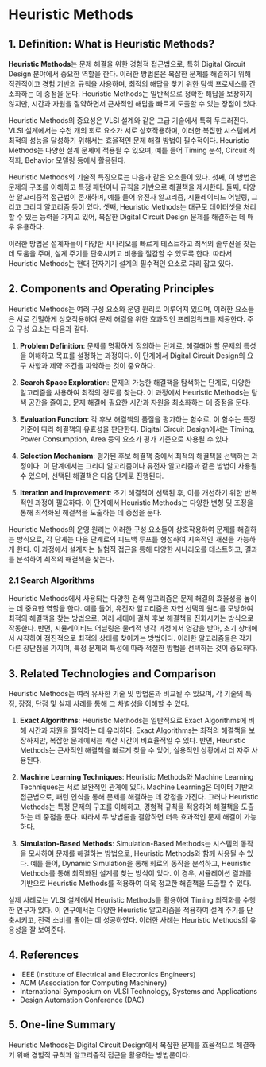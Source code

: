 # Heuristic Methods

## 1. Definition: What is **Heuristic Methods**?
**Heuristic Methods**는 문제 해결을 위한 경험적 접근법으로, 특히 Digital Circuit Design 분야에서 중요한 역할을 한다. 이러한 방법론은 복잡한 문제를 해결하기 위해 직관적이고 경험 기반의 규칙을 사용하며, 최적의 해답을 찾기 위한 탐색 프로세스를 간소화하는 데 중점을 둔다. Heuristic Methods는 일반적으로 정확한 해답을 보장하지 않지만, 시간과 자원을 절약하면서 근사적인 해답을 빠르게 도출할 수 있는 장점이 있다.

Heuristic Methods의 중요성은 VLSI 설계와 같은 고급 기술에서 특히 두드러진다. VLSI 설계에서는 수천 개의 회로 요소가 서로 상호작용하며, 이러한 복잡한 시스템에서 최적의 성능을 달성하기 위해서는 효율적인 문제 해결 방법이 필수적이다. Heuristic Methods는 다양한 설계 문제에 적용될 수 있으며, 예를 들어 Timing 분석, Circuit 최적화, Behavior 모델링 등에서 활용된다.

Heuristic Methods의 기술적 특징으로는 다음과 같은 요소들이 있다. 첫째, 이 방법은 문제의 구조를 이해하고 특정 패턴이나 규칙을 기반으로 해결책을 제시한다. 둘째, 다양한 알고리즘적 접근법이 존재하며, 예를 들어 유전자 알고리즘, 시뮬레이티드 어닐링, 그리고 그리디 알고리즘 등이 있다. 셋째, Heuristic Methods는 대규모 데이터셋을 처리할 수 있는 능력을 가지고 있어, 복잡한 Digital Circuit Design 문제를 해결하는 데 매우 유용하다.

이러한 방법은 설계자들이 다양한 시나리오를 빠르게 테스트하고 최적의 솔루션을 찾는 데 도움을 주며, 설계 주기를 단축시키고 비용을 절감할 수 있도록 한다. 따라서 Heuristic Methods는 현대 전자기기 설계의 필수적인 요소로 자리 잡고 있다.

## 2. Components and Operating Principles
Heuristic Methods는 여러 구성 요소와 운영 원리로 이루어져 있으며, 이러한 요소들은 서로 긴밀하게 상호작용하여 문제 해결을 위한 효과적인 프레임워크를 제공한다. 주요 구성 요소는 다음과 같다.

1. **Problem Definition**: 문제를 명확하게 정의하는 단계로, 해결해야 할 문제의 특성을 이해하고 목표를 설정하는 과정이다. 이 단계에서 Digital Circuit Design의 요구 사항과 제약 조건을 파악하는 것이 중요하다.

2. **Search Space Exploration**: 문제의 가능한 해결책을 탐색하는 단계로, 다양한 알고리즘을 사용하여 최적의 경로를 찾는다. 이 과정에서 Heuristic Methods는 탐색 공간을 줄이고, 문제 해결에 필요한 시간과 자원을 최소화하는 데 중점을 둔다.

3. **Evaluation Function**: 각 후보 해결책의 품질을 평가하는 함수로, 이 함수는 특정 기준에 따라 해결책의 유효성을 판단한다. Digital Circuit Design에서는 Timing, Power Consumption, Area 등의 요소가 평가 기준으로 사용될 수 있다.

4. **Selection Mechanism**: 평가된 후보 해결책 중에서 최적의 해결책을 선택하는 과정이다. 이 단계에서는 그리디 알고리즘이나 유전자 알고리즘과 같은 방법이 사용될 수 있으며, 선택된 해결책은 다음 단계로 진행된다.

5. **Iteration and Improvement**: 초기 해결책이 선택된 후, 이를 개선하기 위한 반복적인 과정이 필요하다. 이 단계에서 Heuristic Methods는 다양한 변형 및 조정을 통해 최적화된 해결책을 도출하는 데 중점을 둔다.

Heuristic Methods의 운영 원리는 이러한 구성 요소들이 상호작용하여 문제를 해결하는 방식으로, 각 단계는 다음 단계로의 피드백 루프를 형성하여 지속적인 개선을 가능하게 한다. 이 과정에서 설계자는 실험적 접근을 통해 다양한 시나리오를 테스트하고, 결과를 분석하여 최적의 해결책을 찾는다.

### 2.1 Search Algorithms
Heuristic Methods에서 사용되는 다양한 검색 알고리즘은 문제 해결의 효율성을 높이는 데 중요한 역할을 한다. 예를 들어, 유전자 알고리즘은 자연 선택의 원리를 모방하여 최적의 해결책을 찾는 방법으로, 여러 세대에 걸쳐 후보 해결책을 진화시키는 방식으로 작동한다. 반면, 시뮬레이티드 어닐링은 물리적 냉각 과정에서 영감을 받아, 초기 상태에서 시작하여 점진적으로 최적의 상태를 찾아가는 방법이다. 이러한 알고리즘들은 각기 다른 장단점을 가지며, 특정 문제의 특성에 따라 적절한 방법을 선택하는 것이 중요하다.

## 3. Related Technologies and Comparison
Heuristic Methods는 여러 유사한 기술 및 방법론과 비교될 수 있으며, 각 기술의 특징, 장점, 단점 및 실제 사례를 통해 그 차별성을 이해할 수 있다. 

1. **Exact Algorithms**: Heuristic Methods는 일반적으로 Exact Algorithms에 비해 시간과 자원을 절약하는 데 유리하다. Exact Algorithms는 최적의 해결책을 보장하지만, 복잡한 문제에서는 계산 시간이 비효율적일 수 있다. 반면, Heuristic Methods는 근사적인 해결책을 빠르게 찾을 수 있어, 실용적인 상황에서 더 자주 사용된다.

2. **Machine Learning Techniques**: Heuristic Methods와 Machine Learning Techniques는 서로 보완적인 관계에 있다. Machine Learning은 데이터 기반의 접근법으로, 패턴 인식을 통해 문제를 해결하는 데 강점을 가진다. 그러나 Heuristic Methods는 특정 문제의 구조를 이해하고, 경험적 규칙을 적용하여 해결책을 도출하는 데 중점을 둔다. 따라서 두 방법론을 결합하면 더욱 효과적인 문제 해결이 가능하다.

3. **Simulation-Based Methods**: Simulation-Based Methods는 시스템의 동작을 모사하여 문제를 해결하는 방법으로, Heuristic Methods와 함께 사용될 수 있다. 예를 들어, Dynamic Simulation을 통해 회로의 동작을 분석하고, Heuristic Methods를 통해 최적화된 설계를 찾는 방식이 있다. 이 경우, 시뮬레이션 결과를 기반으로 Heuristic Methods를 적용하여 더욱 정교한 해결책을 도출할 수 있다.

실제 사례로는 VLSI 설계에서 Heuristic Methods를 활용하여 Timing 최적화를 수행한 연구가 있다. 이 연구에서는 다양한 Heuristic 알고리즘을 적용하여 설계 주기를 단축시키고, 전력 소비를 줄이는 데 성공하였다. 이러한 사례는 Heuristic Methods의 유용성을 잘 보여준다.

## 4. References
- IEEE (Institute of Electrical and Electronics Engineers)
- ACM (Association for Computing Machinery)
- International Symposium on VLSI Technology, Systems and Applications
- Design Automation Conference (DAC)

## 5. One-line Summary
Heuristic Methods는 Digital Circuit Design에서 복잡한 문제를 효율적으로 해결하기 위해 경험적 규칙과 알고리즘적 접근을 활용하는 방법론이다.